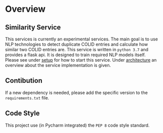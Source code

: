 # Overview

## Similarity Service

This services is currently an experimental services. The main goal is to use NLP technologies to detect duplicate COLID entries and calculate how similar two COLID entries are. This service is written in `python 3.7` and provides a flask api. It is designed to train required NLP models itself. Please see under [setup](setup.md) for how to start this service. Under [architecture](architecture.md) an overview about the service implementation is given.

## Contibution

If a new dependency is needed, please add the specific version to the `requirements.txt` file.

## Code Style

This project use (in Pycharm integrated) the `PEP 8` code style standard.
